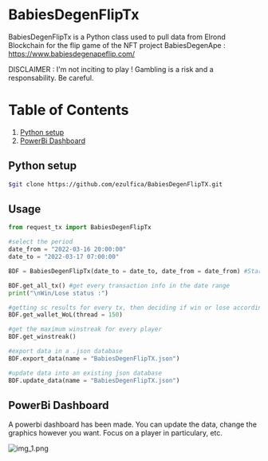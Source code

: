 # BabiesDegenFlipTx

BabiesDegenFlipTx is a Python class used to pull data from Elrond Blockchain for the flip game of the NFT project BabiesDegenApe : 
https://www.babiesdegenapeflip.com/

DISCLAIMER : I'm not inciting to play ! Gambling is a risk and a responsability. Be careful. 

# Table of Contents

1. [Python setup](#my-first-title)
2. [PowerBi Dashboard](#my-second-title)


## Python setup

```bash
$git clone https://github.com/ezulfica/BabiesDegenFlipTX.git
```

## Usage

```python
from request_tx import BabiesDegenFlipTx

#select the period
date_from = "2022-03-16 20:00:00"
date_to = "2022-03-17 07:00:00"

BDF = BabiesDegenFlipTx(date_to = date_to, date_from = date_from) #Starting session to scrap data from BabiesDegenFlip

BDF.get_all_tx() #get every transaction info in the date range
print("\nWin/Lose status :")

#getting sc results for every tx, then deciding if win or lose according to it
BDF.get_wallet_WoL(thread = 150) 

#get the maximum winstreak for every player
BDF.get_winstreak()

#export data in a .json database
BDF.export_data(name = "BabiesDegenFlipTX.json")

#update data into an existing json database
BDF.update_data(name = "BabiesDegenFlipTX.json") 
```

## PowerBi Dashboard

A powerbi dashboard has been made. You can update the data, change the graphics however you want. Focus on a player in particulary, etc. 

![img_1.png](img_readme/powerbi_babies.png)
